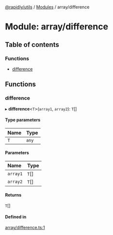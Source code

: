 [@rapidly/utils](../README.md) / [Modules](../modules.md) / array/difference

# Module: array/difference

## Table of contents

### Functions

- [difference](array_difference.md#difference)

## Functions

### difference

▸ **difference**<`T`\>(`array1`, `array2`): `T`[]

#### Type parameters

| Name | Type |
| :------ | :------ |
| `T` | `any` |

#### Parameters

| Name | Type |
| :------ | :------ |
| `array1` | `T`[] |
| `array2` | `T`[] |

#### Returns

`T`[]

#### Defined in

[array/difference.ts:1](https://github.com/canguser/rapidly-utils/blob/2ba56f7/main/array/difference.ts#L1)

